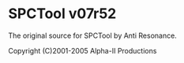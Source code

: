 # SPCTool v07r52

The original source for SPCTool by Anti Resonance.

Copyright (C)2001-2005 Alpha-II Productions
